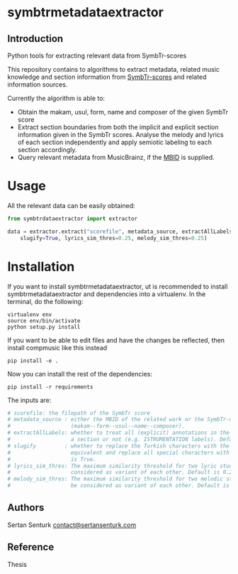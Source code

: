 symbtrmetadataextractor
===========

Introduction
------------
Python tools for extracting relevant data from SymbTr-scores

This repository contains to algorithms to extract metadata, related music knowledge and section information from [SymbTr-scores](https://github.com/MTG/SymbTr) and related information sources. 

Currently the algorithm is able to:
- Obtain the makam, usul, form, name and composer of the given SymbTr score
- Extract section boundaries from both the implicit and explicit section information given in the SymbTr scores. Analyse the melody and lyrics of each section independently and apply semiotic labeling to each section accordingly.
- Query relevant metadata from MusicBrainz, if the [MBID](https://musicbrainz.org/doc/MusicBrainz_Identifier) is supplied.

Usage
=======
All the relevant data can be easily obtained:

```python
from symbtrdataextractor import extractor

data = extractor.extract("scorefile", metadata_source, extractAllLabels=False, 
    slugify=True, lyrics_sim_thres=0.25, melody_sim_thres=0.25)
```

Installation
============

If you want to install symbtrmetadataextractor, ut is recommended to install symbtrmetadataextractor and dependencies into a virtualenv. In the terminal, do the following:

    virtualenv env
    source env/bin/activate
    python setup.py install

If you want to be able to edit files and have the changes be reflected, then
install compmusic like this instead

    pip install -e .

Now you can install the rest of the dependencies:

    pip install -r requirements

The inputs are:
```python
# scorefile: the filepath of the SymbTr score
# metadata_source :	either the MBID of the related work or the SymbTr-name 
#					(makam--form--usul--name--composer).
# extractAllLabels: whether to treat all (explicit) annotations in the lyrics as 
#					a section or not (e.g. ISTRUMENTATION labels). Default is False.
# slugify		  : whether to replace the Turkish characters with the ASCII 
#					equivalent and replace all special characters with "-". Default 
#				    is True.
# lyrics_sim_thres: The maximum similarity threshold for two lyric stuctures to be 
#					considered as variant of each other. Default is 0.25.
# melody_sim_thres: The maximum similarity threshold for two melodic stuctures to 
#					be considered as variant of each other. Default is 0.25.
```

Authors
-------
Sertan Senturk
contact@sertansenturk.com

Reference
-------
Thesis